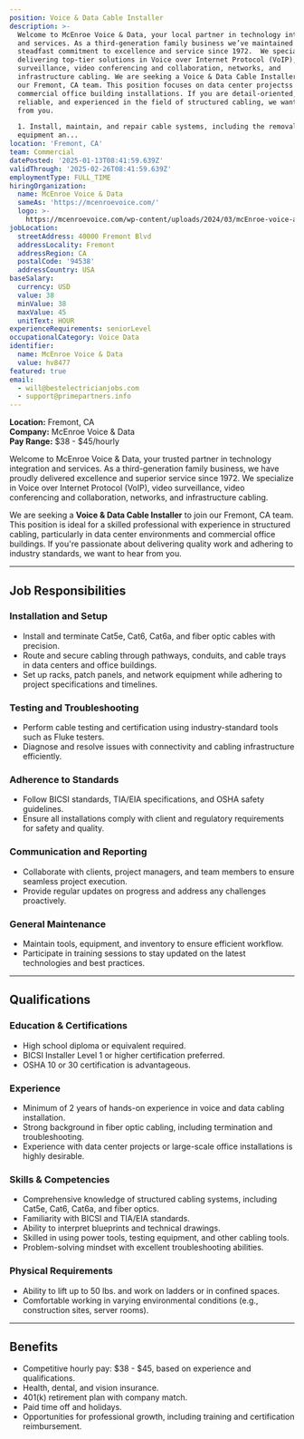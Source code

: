 ```yaml
---
position: Voice & Data Cable Installer
description: >-
  Welcome to McEnroe Voice & Data, your local partner in technology integration
  and services. As a third-generation family business we’ve maintained a
  steadfast commitment to excellence and service since 1972.  We specialize in
  delivering top-tier solutions in Voice over Internet Protocol (VoIP), video
  surveillance, video conferencing and collaboration, networks, and
  infrastructure cabling. We are seeking a Voice & Data Cable Installer to join
  our Fremont, CA team. This position focuses on data center projectss and
  commercial office building installations. If you are detail-oriented,
  reliable, and experienced in the field of structured cabling, we want to hear
  from you.

  1. Install, maintain, and repair cable systems, including the removal of old
  equipment an...
location: 'Fremont, CA'
team: Commercial
datePosted: '2025-01-13T08:41:59.639Z'
validThrough: '2025-02-26T08:41:59.639Z'
employmentType: FULL_TIME
hiringOrganization:
  name: McEnroe Voice & Data
  sameAs: 'https://mcenroevoice.com/'
  logo: >-
    https://mcenroevoice.com/wp-content/uploads/2024/03/mcEnroe-voice-and-data-logo.png
jobLocation:
  streetAddress: 40000 Fremont Blvd
  addressLocality: Fremont
  addressRegion: CA
  postalCode: '94538'
  addressCountry: USA
baseSalary:
  currency: USD
  value: 38
  minValue: 38
  maxValue: 45
  unitText: HOUR
experienceRequirements: seniorLevel
occupationalCategory: Voice Data
identifier:
  name: McEnroe Voice & Data
  value: hv8477
featured: true
email:
  - will@bestelectricianjobs.com
  - support@primepartners.info
---
```


**Location:** Fremont, CA  
**Company:** McEnroe Voice & Data  
**Pay Range:** $38 - $45/hourly  

Welcome to McEnroe Voice & Data, your trusted partner in technology integration and services. As a third-generation family business, we have proudly delivered excellence and superior service since 1972. We specialize in Voice over Internet Protocol (VoIP), video surveillance, video conferencing and collaboration, networks, and infrastructure cabling.  

We are seeking a **Voice & Data Cable Installer** to join our Fremont, CA team. This position is ideal for a skilled professional with experience in structured cabling, particularly in data center environments and commercial office buildings. If you're passionate about delivering quality work and adhering to industry standards, we want to hear from you.  

---

## Job Responsibilities  

### Installation and Setup
- Install and terminate Cat5e, Cat6, Cat6a, and fiber optic cables with precision.  
- Route and secure cabling through pathways, conduits, and cable trays in data centers and office buildings.  
- Set up racks, patch panels, and network equipment while adhering to project specifications and timelines.  

### Testing and Troubleshooting
- Perform cable testing and certification using industry-standard tools such as Fluke testers.  
- Diagnose and resolve issues with connectivity and cabling infrastructure efficiently.  

### Adherence to Standards
- Follow BICSI standards, TIA/EIA specifications, and OSHA safety guidelines.  
- Ensure all installations comply with client and regulatory requirements for safety and quality.  

### Communication and Reporting
- Collaborate with clients, project managers, and team members to ensure seamless project execution.  
- Provide regular updates on progress and address any challenges proactively.  

### General Maintenance
- Maintain tools, equipment, and inventory to ensure efficient workflow.  
- Participate in training sessions to stay updated on the latest technologies and best practices.  

---

## Qualifications  

### Education & Certifications
- High school diploma or equivalent required.  
- BICSI Installer Level 1 or higher certification preferred.  
- OSHA 10 or 30 certification is advantageous.  

### Experience
- Minimum of 2 years of hands-on experience in voice and data cabling installation.  
- Strong background in fiber optic cabling, including termination and troubleshooting.  
- Experience with data center projects or large-scale office installations is highly desirable.  

### Skills & Competencies
- Comprehensive knowledge of structured cabling systems, including Cat5e, Cat6, Cat6a, and fiber optics.  
- Familiarity with BICSI and TIA/EIA standards.  
- Ability to interpret blueprints and technical drawings.  
- Skilled in using power tools, testing equipment, and other cabling tools.  
- Problem-solving mindset with excellent troubleshooting abilities.  

### Physical Requirements
- Ability to lift up to 50 lbs. and work on ladders or in confined spaces.  
- Comfortable working in varying environmental conditions (e.g., construction sites, server rooms).  

---

## Benefits  
- Competitive hourly pay: $38 - $45, based on experience and qualifications.  
- Health, dental, and vision insurance.  
- 401(k) retirement plan with company match.  
- Paid time off and holidays.  
- Opportunities for professional growth, including training and certification reimbursement.  

